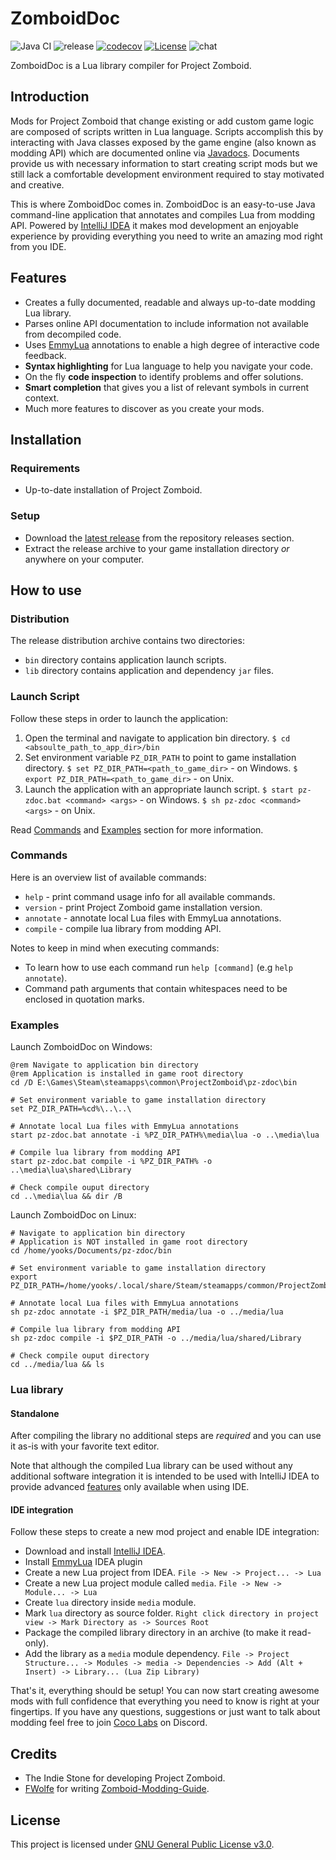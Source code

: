 # ZomboidDoc

![Java CI](https://github.com/yooksi/pz-zdoc/workflows/Java%20CI/badge.svg?branch=dev) ![release](https://img.shields.io/github/v/release/yooksi/pz-zdoc) [![codecov](https://codecov.io/gh/yooksi/pz-zdoc/branch/master/graph/badge.svg?token=4D4PT2512I)](https://codecov.io/gh/yooksi/pz-zdoc) [![License](https://img.shields.io/github/license/yooksi/pz-zdoc)](https://www.gnu.org/licenses/) ![chat](https://img.shields.io/discord/717757483376050203?color=7289DA)

ZomboidDoc is a Lua library compiler for Project Zomboid.

## Introduction

Mods for Project Zomboid that change existing or add custom game logic are composed of scripts written in Lua language. Scripts accomplish this by interacting with Java classes exposed by the game engine (also known as modding API) which are documented online via [Javadocs](https://projectzomboid.com/modding/). Documents provide us with necessary information to start creating script mods but we still lack a comfortable development environment required to stay motivated and creative.

This is where ZomboidDoc comes in. ZomboidDoc is an easy-to-use Java command-line application that annotates and compiles Lua from modding API. Powered by [IntelliJ IDEA](https://www.jetbrains.com/idea/) it makes mod development an enjoyable experience by  providing everything you need to write an amazing mod right from you IDE.

## Features

- Creates a fully documented, readable and always up-to-date modding Lua library.
- Parses online API documentation to include information not available from decompiled code.
- Uses [EmmyLua](https://github.com/EmmyLua/IntelliJ-EmmyLua) annotations to enable a high degree of interactive code feedback.
- **Syntax highlighting** for Lua language to help you navigate your code.
- On the fly **code inspection** to identify problems and offer solutions.
- **Smart completion** that gives you a list of relevant symbols in current context.
- Much more features to discover as you create your mods.

## Installation

### Requirements

- Up-to-date installation of Project Zomboid.

### Setup

- Download the [latest release](https://github.com/yooksi/pz-zdoc/releases/latest) from the repository releases section.
- Extract the release archive to your game installation directory <i>or</i> anywhere on your computer.

## How to use

### Distribution

The release distribution archive contains two directories:

- `bin` directory contains application launch scripts.
- `lib` directory contains application and dependency `jar` files.

### Launch Script

Follow these steps in order to launch the application:

1. Open the terminal and navigate to application bin directory.
   `$ cd <absoulte_path_to_app_dir>/bin`
2. Set environment variable `PZ_DIR_PATH` to point to game installation directory.
   `$ set PZ_DIR_PATH=<path_to_game_dir>` - on Windows.
   `$ export PZ_DIR_PATH=<path_to_game_dir>` - on Unix.
3. Launch the application with an appropriate launch script.
   `$ start pz-zdoc.bat <command> <args>` - on Windows.
   `$ sh pz-zdoc <command> <args>` - on Unix.

Read [Commands](#commands) and [Examples](#examples) section for more information.

### Commands

Here is an overview list of available commands:

- `help` - print command usage info for all available commands.
- `version` - print Project Zomboid game installation version.
- `annotate` - annotate local Lua files with EmmyLua annotations.
- `compile` - compile lua library from modding API.

Notes to keep in mind when executing commands:

- To learn how to use each command run `help [command]` (e.g `help annotate`).
- Command path arguments that contain whitespaces need to be enclosed in quotation marks.

### Examples

Launch ZomboidDoc on Windows:

```batch
@rem Navigate to application bin directory
@rem Application is installed in game root directory
cd /D E:\Games\Steam\steamapps\common\ProjectZomboid\pz-zdoc\bin

# Set environment variable to game installation directory
set PZ_DIR_PATH=%cd%\..\..\

# Annotate local Lua files with EmmyLua annotations
start pz-zdoc.bat annotate -i %PZ_DIR_PATH%\media\lua -o ..\media\lua

# Compile lua library from modding API
start pz-zdoc.bat compile -i %PZ_DIR_PATH% -o ..\media\lua\shared\Library

# Check compile ouput directory
cd ..\media\lua && dir /B
```

Launch ZomboidDoc on Linux:

```shell
# Navigate to application bin directory
# Application is NOT installed in game root directory
cd /home/yooks/Documents/pz-zdoc/bin

# Set environment variable to game installation directory
export PZ_DIR_PATH=/home/yooks/.local/share/Steam/steamapps/common/ProjectZomboid/projectzomboid

# Annotate local Lua files with EmmyLua annotations
sh pz-zdoc annotate -i $PZ_DIR_PATH/media/lua -o ../media/lua

# Compile lua library from modding API
sh pz-zdoc compile -i $PZ_DIR_PATH -o ../media/lua/shared/Library

# Check compile ouput directory
cd ../media/lua && ls
```

### Lua library

#### Standalone

After compiling the library no additional steps are *required* and you can use it as-is with your favorite text editor.

Note that although the compiled Lua library can be used without any additional software integration it is intended to be used with IntelliJ IDEA to provide advanced [features](#features) only available when using IDE.

#### IDE integration

Follow these steps to create a new mod project and enable IDE integration:

- Download and install [IntelliJ IDEA](https://www.jetbrains.com/idea/download/).
- Install [EmmyLua](https://plugins.jetbrains.com/plugin/9768-emmylua) IDEA plugin
- Create a new Lua project from IDEA.
  `File -> New -> Project... -> Lua`
- Create a new Lua project module called `media`.
  `File -> New -> Module... -> Lua`
- Create `lua` directory inside `media` module.
- Mark `lua` directory as source folder.
  `Right click directory in project view -> Mark Directory as -> Sources Root`
- Package the compiled library directory in an archive (to make it read-only).
- Add the library as a `media` module dependency.
  `File -> Project Structure... -> Modules -> media -> Dependencies -> Add (Alt + Insert) -> Library... (Lua Zip Library)` 

That's it, everything should be setup! You can now start creating awesome mods with full confidence that everything you need to know is right at your fingertips. If you have any questions, suggestions or just want to talk about modding feel free to join [Coco Labs](https://discord.gg/P634g4gjka) on Discord.

## Credits

- The Indie Stone for developing Project Zomboid.
- [FWolfe](https://github.com/FWolfe/) for writing [Zomboid-Modding-Guide](https://github.com/FWolfe/Zomboid-Modding-Guide).

## License

This project is licensed under [GNU General Public License v3.0](https://github.com/yooksi/pz-zdoc/blob/master/LICENSE.txt).